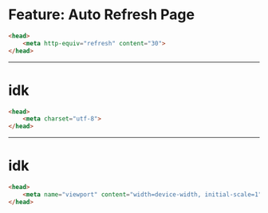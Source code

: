 # Feature: Auto Refresh Page
```html
<head>
    <meta http-equiv="refresh" content="30">
</head>
```

---
# idk
```html
<head>
	<meta charset="utf-8">
</head>
```

---
# idk
```html
<head>
	<meta name="viewport" content="width=device-width, initial-scale=1">
</head>
```
